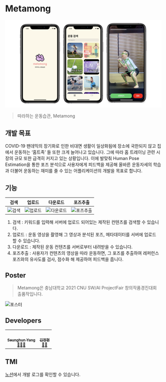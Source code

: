 # Metamong
![이미지](./screenshots/appearance.png)
> 따라하는 운동습관, Metamong

## 개발 목표
COVID-19 팬데믹의 장기화로 인한 비대면 생활이 일상화됨에 장소에 국한되지 않고 집에서 운동하는 ‘홈트족’ 들 또한 크게 늘어나고 있습니다. 그에 따라 홈 트레이닝 관련 시장의 규모 또한 급격히 커지고 있는 상황입니다. 이에 발맞춰 Human Pose Estimation을 통한 포즈 분석으로 사용자에게 피드백을 제공해 올바른 운동자세의 학습과 더불어 운동하는 재미를 줄 수 있는 어플리케이션의 개발을 목표로 합니다.

## 기능
| 검색 | 업로드 | 다운로드 | 포즈추출 |
|:---:|:---:|:---:|:---:|
|![검색](./screenshots/searching.gif)|![업로드](./screenshots/creating.gif)|![다운로드](./screenshots/download.gif)|![포즈추출](./screenshots/estimation.gif)|
1. 검색 : 키워드를 입력해 서버에 업로드 되어있는 제작된 컨텐츠를 검색할 수 있습니다.
2. 업로드 : 운동 영상을 촬영해 그 영상과 분석된 포즈, 메타데이터를 서버에 업로드 할 수 있습니다.
3. 다운로드 : 제작된 운동 컨텐츠를 서버로부터 내려받을 수 있습니다.
4. 포즈추출 : 사용자가 컨텐츠의 영상을 따라 운동하면, 그 포즈를 추출하여 레퍼런스 포즈와의 유사도를 검사, 점수화 해 제공하여 피드백을 줍니다.

## Poster
> Metamong은 충남대학교 2021 CNU SW/AI ProjectFair 창의작품경진대회 출품작입니다.  

![포스터](./screenshots/poster.png)

## Developers
<table>
  <tr>
    <td align="center"><a href="https://github.com/Yabby1997"><img src="https://avatars.githubusercontent.com/yabby1997" width="100px;" alt=""/><br /><sub><b>Seunghun Yang</b></sub></a><br /><a href="https://github.com/ProjectMetamong/PoC-iOS-Application/commits?author=yabby1997" title="commits">🧑‍💻</a><a href="https://www.notion.so/yabby/Metamong-c0a9b8f83cd84e1db819d8eb18f1a549" title="notion">📕</a></td>
    <td align="center"><a href="https://github.com/colories"><img src="https://avatars.githubusercontent.com/colories" width="100px;" alt=""/><br /><sub><b>김정현</b></sub></a><br /><a href="https://github.com/ProjectMetamong/PoC-iOS-Application/commits?author=colories" title="commits">🧑‍💻</a></td>
  </tr>
</table>


## TMI
[노션](https://www.notion.so/yabby/Metamong-c0a9b8f83cd84e1db819d8eb18f1a549)에서 개발 로그를 확인할 수 있습니다.